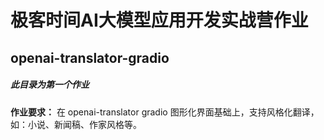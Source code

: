 # 极客时间AI大模型应用开发实战营作业

## openai-translator-gradio
  ##### 此目录为第一个作业
  **作业要求：** 在 openai-translator gradio 图形化界面基础上，支持风格化翻译，如：小说、新闻稿、作家风格等。


